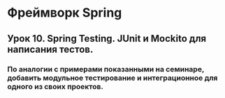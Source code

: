 # Фреймворк Spring
## Урок 10. Spring Testing. JUnit и Mockito для написания тестов.
### По аналогии с примерами показанными на семинаре, добавить модульное тестирование и интеграционное для одного из своих проектов.
